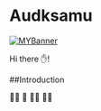 # Audksamu
[![MYBanner](./assets/Banner.png)](https://linkedin.com/in/aud-kristin-s-996269192)

Hi there ✋!

##Introduction

🧗‍♀️ 👡 🚶‍♀️ 👩‍💻
